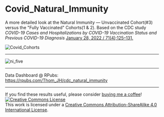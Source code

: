# Covid_Natural_Immunity
A more detailed look at the Natural Immunity &#8212; Unvaccinated Cohort(#3) versus the "Fully Vaccinated" Cohorts(1 & 2). Based on the CDC study <em>COVID-19 Cases and Hospitalizations by COVID-19 Vaccination Status and Previous COVID-19 Diagnosis</em> [January 28, 2022 / 71(4);125–131.](https://www.cdc.gov/mmwr/volumes/71/wr/mm7104e1.htm)   


![Covid_Cohorts](https://user-images.githubusercontent.com/12042357/153334165-21cedb4e-5add-4503-8872-ce2f39102712.jpg)

<hr />


![ni_five](https://user-images.githubusercontent.com/12042357/153334221-f38be2e6-1e5e-4023-ae0f-09c81004affe.png)

<hr />

Data Dashboard @ RPubs: https://rpubs.com/Thom_JH/cdc_natural_immunity

<hr />
If you find these results useful, please consider <a href = "http://buymeacoffee.com/datahumanist">buying me a coffee</a>!
<a rel="license" href="http://creativecommons.org/licenses/by-sa/4.0/"><img alt="Creative Commons License" style="border-width:0" src="https://i.creativecommons.org/l/by-sa/4.0/88x31.png" /></a><br />This work is licensed under a <a rel="license" href="http://creativecommons.org/licenses/by-sa/4.0/">Creative Commons Attribution-ShareAlike 4.0 International License</a>.





